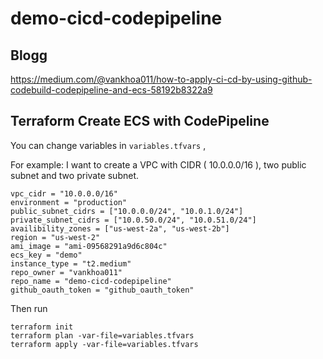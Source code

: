 # demo-cicd-codepipeline
## Blogg

https://medium.com/@vankhoa011/how-to-apply-ci-cd-by-using-github-codebuild-codepipeline-and-ecs-58192b8322a9

## Terraform Create ECS with CodePipeline

You can change variables in `variables.tfvars` , 

For example: I want to create a VPC with CIDR ( 10.0.0.0/16 ), two public subnet and two private subnet.

```
vpc_cidr = "10.0.0.0/16"
environment = "production"
public_subnet_cidrs = ["10.0.0.0/24", "10.0.1.0/24"]
private_subnet_cidrs = ["10.0.50.0/24", "10.0.51.0/24"]
availibility_zones = ["us-west-2a", "us-west-2b"]
region = "us-west-2"
ami_image = "ami-09568291a9d6c804c"
ecs_key = "demo"
instance_type = "t2.medium"
repo_owner = "vankhoa011"
repo_name = "demo-cicd-codepipeline"
github_oauth_token = "github_oauth_token"

```

Then run

```
terraform init
terraform plan -var-file=variables.tfvars
terraform apply -var-file=variables.tfvars
```
